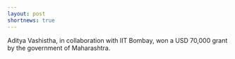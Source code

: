 ```yaml
---
layout: post
shortnews: true
---
```

Aditya Vashistha, in collaboration with IIT Bombay, won a USD 70,000 grant by the government of Maharashtra.